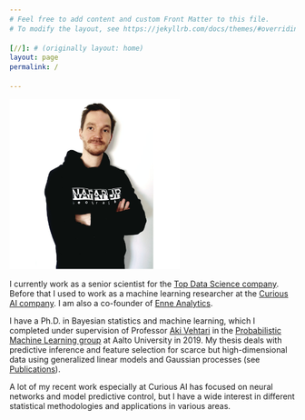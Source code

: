 ```yaml
---
# Feel free to add content and custom Front Matter to this file.
# To modify the layout, see https://jekyllrb.com/docs/themes/#overriding-theme-defaults

[//]: # (originally layout: home)
layout: page
permalink: /

---
```


<img src="pics/pic1.jpeg" alt="Juho Piironen" width="300"/>


I currently work as a senior scientist for the [Top Data Science company](https://topdatascience.com/). Before that I used to work as a machine learning researcher at the [Curious AI company](https://thecuriousaicompany.com/). I am also a co-founder of [Enne Analytics](https://www.enneanalytics.com/).

I have a Ph.D. in Bayesian statistics and machine learning, which I completed under supervision of Professor [Aki Vehtari](http://users.aalto.fi/~ave/) in the [Probabilistic Machine Learning group](http://research.cs.aalto.fi/pml) at Aalto University in 2019. My thesis deals with predictive inference and feature selection for scarce but high-dimensional data using generalized linear models and Gaussian processes (see [Publications](/publications/)).

A lot of my recent work especially at Curious AI has focused on neural networks and model predictive control, but I have a wide interest in different statistical methodologies and applications in various areas. 



